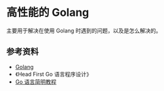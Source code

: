 # 高性能的 Golang

主要用于解决在使用 Golang 时遇到的问题，以及是怎么解决的。

## 参考资料

+ [Golang](https://golang.org/doc/)
+ 《Head First Go 语言程序设计》
+ [Go 语言简明教程](https://geektutu.com/post/quick-golang.html)
